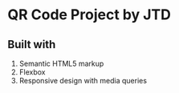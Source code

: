 # **QR Code Project** by JTD 


## Built with

1. Semantic HTML5 markup
2. Flexbox
3. Responsive design with media queries


